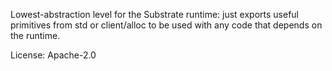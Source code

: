 Lowest-abstraction level for the Substrate runtime: just exports useful primitives from std or client/alloc to be used with any code that depends on the runtime.

License: Apache-2.0